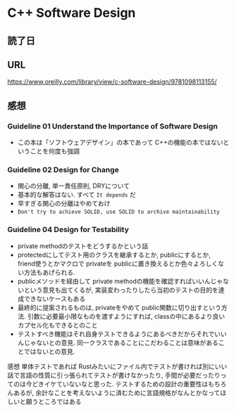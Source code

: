 # C++ Software Design

## 読了日

## URL

https://www.oreilly.com/library/view/c-software-design/9781098113155/

## 感想

### Guideline 01 Understand the Importance of Software Design

- この本は「ソフトウェアデザイン」の本であって C++の機能の本ではないということを何度も強調

### Guideline 02 Design for Change

- 関心の分離, 単一責任原則, DRYについて
- 基本的な解答はない. すべて `It depends` だ
- 早すぎる関心の分離はやめておけ
- `Don't try to achieve SOLID, use SOLID to archive maintainability`

### Guideline 04 Design for Testability

- private methodのテストをどうするかという話
- protectedにしてテスト用のクラスを継承するとか, publicにするとか, friend使うとかマクロで privateを publicに置き換えるとか色々よろしくない方法もあげられる.
- publicメソッドを経由して private methodの機能を確認すればいいんじゃないという意見も出てくるが, 実装変わったりしたら当初のテストの目的を達成できないケースもある
- 最終的に提案されるものは, privateをやめて public関数に切り出すという方法. 引数に必要最小限なものを渡すようにすれば, classの中にあるより良いカプセル化もできるとのこと
- テストすべき機能はそれ自身テストできるようにあるべきだからそれでいいんじゃないとの意見. 同一クラスであることにこだわることは意味があることではないとの意見.

感想 単体テストであれば Rustみたいにファイル内でテストが書ければ別にいい話で言語の性質に引っ張られてテストが書けなかったり, 手間が必要だったりってのは今どきイケていないなと思った. テストするための設計の重要性はもちろんあるが, 余計なことを考えないように済むために言語規格がなんとかなってほしいと願うところではある
